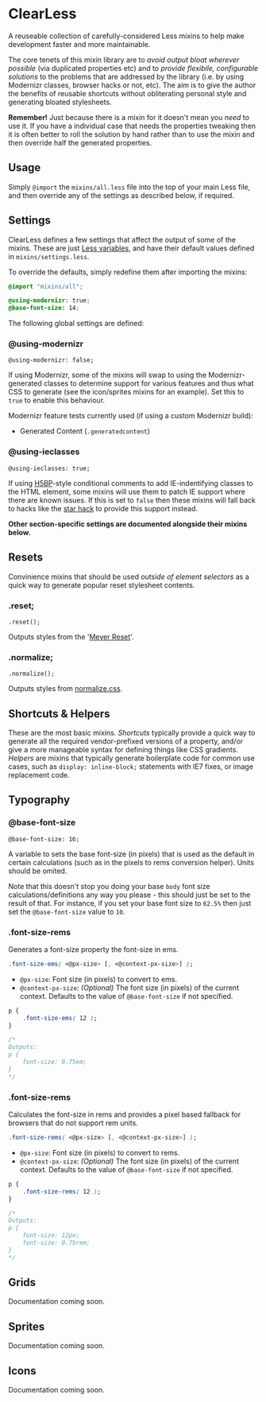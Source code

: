 ClearLess
=========

A reuseable collection of carefully-considered Less mixins to help make development faster and more maintainable.

The core tenets of this mixin library are to *avoid output bloat wherever possible* (via duplicated properties etc) and to *provide flexibile, configurable solutions* to the problems that are addressed by the library (i.e. by using Modernizr classes, browser hacks or not, etc). The aim is to give the author the benefits of reusable shortcuts without obliterating personal style and generating bloated stylesheets.

**Remember!** Just because there is a mixin for it doesn't mean you *need* to use it. If you have a individual case that needs the properties tweaking then it is often better to roll the solution by hand rather than to use the mixin and then override half the generated properties.

Usage
-----

Simply `@import` the `mixins/all.less` file into the top of your main Less file, and then override any of the settings as described below, if required.

Settings
--------

ClearLess defines a few settings that affect the output of some of the mixins. These are just [Less variables](http://lesscss.org/#-variables), and have their default values defined in `mixins/settings.less`.

To override the defaults, simply redefine them after importing the mixins:

```css
@import "mixins/all";

@using-modernizr: true;
@base-font-size: 14;
```

The following global settings are defined:

### @using-modernizr

`@using-modernizr: false;`

If using Modernizr, some of the mixins will swap to using the Modernizr-generated classes to determine support for various features and thus what CSS to generate (see the icon/sprites mixins for an example). Set this to `true` to enable this behaviour.

Modernizr feature tests currently used (if using a custom Modernizr build):

* Generated Content (`.generatedcontent`)

### @using-ieclasses

`@using-ieclasses: true;`

If using [H5BP](http://html5boilerplate.com/)-style conditional comments to add IE-indentifying classes to the HTML element, some mixins will use them to patch IE support where there are known issues. If this is set to `false` then these mixins will fall back to hacks like the [star hack](http://en.wikipedia.org/wiki/CSS_filter#Star_hack) to provide this support instead.

**Other section-specific settings are documented alongside their mixins below.**

Resets
-------

Convinience mixins that should be used *outside of element selectors* as a quick way to generate popular reset stylesheet contents.

### .reset;

`.reset();`

Outputs styles from the '[Meyer Reset](http://meyerweb.com/eric/tools/css/reset/)'.

### .normalize;

`.normalize();`

Outputs styles from [normalize.css](http://necolas.github.com/normalize.css/).


Shortcuts & Helpers
-------------------

These are the most basic mixins. *Shortcuts* typically provide a quick way to generate all the required vendor-prefixed versions of a property, and/or give a more manageable syntax for defining things like CSS gradients. *Helpers* are mixins that typically generate boilerplate code for common use cases, such as `display: inline-block;` statements with IE7 fixes, or image replacement code.



Typography
-------

### @base-font-size

`@base-font-size: 16;`

A variable to sets the base font-size (in pixels) that is used as the default in certain calculations (such as in the pixels to rems conversion helper). Units should be omited.

Note that this doesn't stop you doing your base `body` font size calculations/definitions any way you please - this should just be set to the result of that. For instance, if you set your base font size to `62.5%` then just set the `@base-font-size` value to `10`.

### .font-size-rems

Generates a font-size property the font-size in ems.

```css
.font-size-ems( <@px-size> [, <@context-px-size>] );
```

* `@px-size`: Font size (in pixels) to convert to ems.
* `@context-px-size`: *(Optional)* The font size (in pixels) of the current context. Defaults to the value of `@base-font-size` if not specified.

```css
p {
	.font-size-ems( 12 );
}

/*
Outputs:
p {
	font-size: 0.75em;
}
*/
```

### .font-size-rems

Calculates the font-size in rems and provides a pixel based fallback for browsers that do not support rem units.

```css
.font-size-rems( <@px-size> [, <@context-px-size>] );
```

* `@px-size`: Font size (in pixels) to convert to rems.
* `@context-px-size`: *(Optional)* The font size (in pixels) of the current context. Defaults to the value of `@base-font-size` if not specified.

```css
p {
	.font-size-rems( 12 );
}

/*
Outputs:
p {
	font-size: 12px;	
	font-size: 0.75rem;
}
*/
```

Grids
-------

Documentation coming soon.


Sprites
-------

Documentation coming soon.


Icons
-------

Documentation coming soon.





